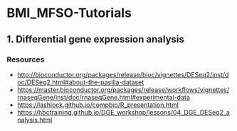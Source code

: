 # BMI_MFSO-Tutorials

## 1. Differential gene expression analysis
### Resources
* http://bioconductor.org/packages/release/bioc/vignettes/DESeq2/inst/doc/DESeq2.html#about-the-pasilla-dataset
* https://master.bioconductor.org/packages/release/workflows/vignettes/rnaseqGene/inst/doc/rnaseqGene.html#experimental-data
* https://lashlock.github.io/compbio/R_presentation.html
* https://hbctraining.github.io/DGE_workshop/lessons/04_DGE_DESeq2_analysis.html

